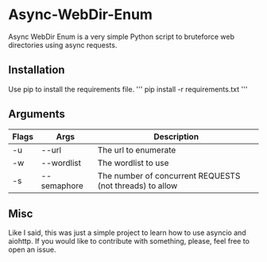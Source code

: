 # Async-WebDir-Enum

Async WebDir Enum is a very simple Python script to bruteforce web directories using async requests.

## Installation

Use pip to install the requirements file.
'''
pip install -r requirements.txt
'''

## Arguments

|Flags|Args       |Description                                             |
|-----|-----------|--------------------------------------------------------|
|-u   |--url      |The url to enumerate                                    |
|-w   |--wordlist |The wordlist to use                                     |
|-s   |--semaphore|The number of concurrent REQUESTS (not threads) to allow|

## Misc

Like I said, this was just a simple project to learn how to use asyncio and aiohttp. If you would like to contribute with something, please, feel free to open an issue.
